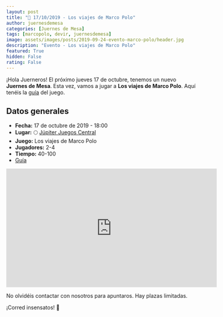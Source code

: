 ```yaml
---
layout: post
title: "📆 17/10/2019 - Los viajes de Marco Polo"
author: juernesdemesa
categories: [Juernes de Mesa]
tags: [marcopolo, devir, juernesdemesa]
image: assets/images/posts/2019-09-24-evento-marco-polo/header.jpg
description: "Evento - Los viajes de Marco Polo"
featured: True
hidden: False
rating: False
---
```


¡Hola Juerneros! El próximo jueves 17 de octubre, tenemos un nuevo **Juernes de Mesa**. Esta vez, vamos a jugar a **Los viajes de Marco Polo**. Aquí tenéis la [guía](/guia-marco-polo) del juego.

## Datos generales

- **Fecha:** 17 de octubre de 2019 - 18:00
- **Lugar:** 🌕 [Júpiter Juegos Central](https://www.jupiterjuegos.com/tiendas/)
- **Juego:** Los viajes de Marco Polo
- **Jugadores:** 2-4
- **Tiempo:** 40-100
- [Guía](/guia-marco-polo)

<iframe width="560" height="315" src="https://www.youtube.com/embed/eGr-buKzUKI" frameborder="0" allow="accelerometer; autoplay; encrypted-media; gyroscope; picture-in-picture" allowfullscreen></iframe>

No olvidéis contactar con nosotros para apuntaros. Hay plazas limitadas.

¡Corred insensatos! 🧙
